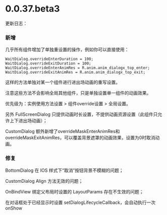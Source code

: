 # 0.0.37.beta3
更新日志：

### 新增

几乎所有组件增加了单独重设置的操作，例如你可以直接使用：

```
WaitDialog.overrideEnterDuration = 100;
WaitDialog.overrideExitDuration = 100;
WaitDialog.overrideEnterAnimRes = R.anim.anim_dialogx_top_enter;
WaitDialog.overrideExitAnimRes = R.anim.anim_dialogx_top_exit;
```

这样的方法单独对某一个组件进行进出场动画的重写设置。

注意这些方法不会影响全局其他组件，只是单独设置单一组件的动画效果。

优先级为：实例使用方法设置 > 组件override设置 > 全局设置。

另外 FullScreenDialog 只提供动画时长设置，不提供动画资源设置（此组件只允许上下进出场动画）；

CustomDialog 额外新增了overrideMaskEnterAnimRes和overrideMaskExitAnimRes，可以覆盖背景遮罩的动画效果，设置为0时取消动画。

### 修复

BottomDialog 在 IOS 样式下“取消”按钮背景不模糊的问题；

CustomDialog Align 方法无效的问题；

OnBindView 绑定父布局时设置的 LayoutParams 存在不生效的问题；

在对话框处于已经显示时设置 setDialogLifecycleCallback，会自动执行一次onShow


